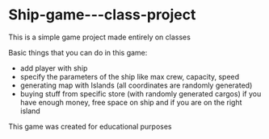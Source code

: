 # Ship-game---class-project

This is a simple game project made entirely on classes

Basic things that you can do in this game:
- add player with ship
- specify the parameters of the ship like max crew, capacity, speed
- generating map with Islands (all coordinates are randomly generated)
- buying stuff from specific store (with randomly generated cargos) if you have enough money, free space on ship and if you are on the right island

This game was created for educational purposes
